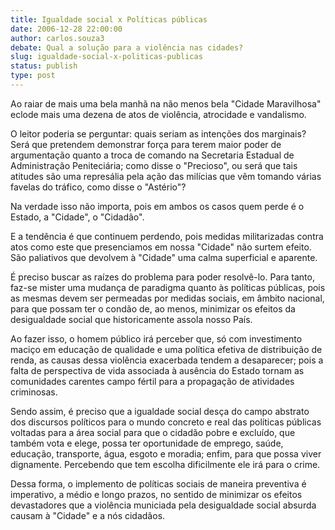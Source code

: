 ```yaml
---
title: Igualdade social x Políticas públicas
date: 2006-12-28 22:00:00
author: carlos.souza3
debate: Qual a solução para a violência nas cidades?
slug: igualdade-social-x-politicas-publicas
status: publish 
type: post
---
```


Ao raiar de mais uma bela manhã na não menos bela "Cidade Maravilhosa" eclode mais uma dezena de atos de violência, atrocidade e vandalismo.  

O leitor poderia se perguntar: quais seriam as intenções dos marginais? Será que pretendem demonstrar força para terem maior poder de argumentação quanto a troca de comando na Secretaria Estadual de Administração Peniteciária; como disse o "Precioso", ou será que tais atitudes são uma represália pela ação das milícias que vêm tomando várias favelas do tráfico, como disse o "Astério"?  

Na verdade isso não importa, pois em ambos os casos quem perde é o Estado, a "Cidade", o "Cidadão".  

E a tendência é que continuem perdendo, pois medidas militarizadas contra atos como este que presenciamos em nossa "Cidade" não surtem efeito. São paliativos que devolvem à "Cidade" uma calma superficial e aparente.  

É preciso buscar as raízes do problema para poder resolvê-lo. Para tanto, faz-se mister uma mudança de paradigma quanto às políticas públicas, pois as mesmas devem ser permeadas por medidas sociais, em âmbito nacional, para que possam ter o condão de, ao menos, minimizar os efeitos da desigualdade social que historicamente assola nosso País.  

Ao fazer isso, o homem público irá perceber que, só com investimento maciço em educação de qualidade e uma política efetiva de distribuição de renda, as causas dessa violência exacerbada tendem a desaparecer; pois a falta de perspectiva de vida associada à ausência do Estado tornam as comunidades carentes campo fértil para a propagação de atividades criminosas.  

Sendo assim, é preciso que a igualdade social desça do campo abstrato dos discursos políticos para o mundo concreto e real das políticas públicas voltadas para a área social para que o cidadão pobre e excluído, que também vota e elege, possa ter oportunidade de emprego, saúde, educação, transporte, água, esgoto e moradia; enfim, para que possa viver dignamente. Percebendo que tem escolha dificilmente ele irá para o crime.  

Dessa forma, o implemento de políticas sociais de maneira preventiva é imperativo, a médio e longo prazos, no sentido de minimizar os efeitos devastadores que a violência municiada pela desigualdade social absurda causam à "Cidade" e a nós cidadãos.
